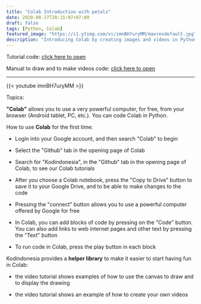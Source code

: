 ```yaml
---
title: "Colab Introduction with petals"
date: 2020-08-27T20:15:07+07:00
draft: false
tags: [Python, Colab]
featured_image: "https://i1.ytimg.com/vi/imnBH7uryMM/maxresdefault.jpg"
description: "Introducing Colab by creating images and videos in Python"
---
```

Tutorial code:
[click here to open](https://colab.research.google.com/github/kodindonesia/COLAB_Canvas-Video_Tutorials/blob/master/01_Tutorial_Colab_Petals.ipynb   "open this tutorial code, login in Google, and click 'save to drive'")

Manual to draw and to make videos code:
[click here to open](https://colab.research.google.com/github/kodindonesia/COLAB_Canvas-Video_Tutorials/blob/master/00_Manual_Canvas_cv_and_Video_cv.ipynb   "open this Colab notebook, and learn how to use the Kodindonesia helper")

* * *
{{< youtube imnBH7uryMM >}}

Topics: 

**"Colab"** allows you to use a very powerful computer, for free, from your browser (Android tablet, PC, etc.). You can code Colab in Python.

How to use **Colab** for the first time:

- Login into your Google account, and then search "Colab" to begin

- Select the "Github" tab in the opening page of Colab

- Search for "Kodindonesia", in the "Github" tab in the opening page of Colab, to see our Colab tutorials

- After you choose a Colab notebook, press the "Copy to Drive" button to save it to your Google Drive, and to be able to make changes to the code

- Pressing the "connect" button allows you to use a powerful computer offered by Google for free

- In Colab, you can add blocks of code by pressing on the "Code" button. You can also add links to web internet pages and other text by pressing the "Text" button

- To run code in Colab, press the play button in each block

Kodindonesia provides a **helper library** to make it easier to start having fun in Colab:

- the video tutorial shows examples of how to use the canvas to draw and to display the drawing

- the video tutorial shows an example of how to create your own videos



